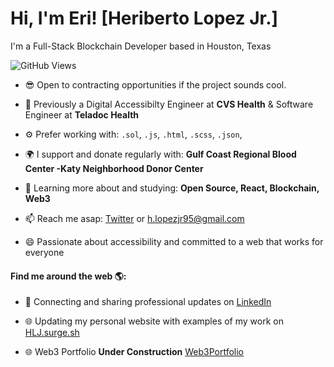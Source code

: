 
# Hi, I'm Eri! [Heriberto Lopez Jr.]

I'm a Full-Stack Blockchain Developer based in Houston, Texas

![GitHub Views](https://komarev.com/ghpvc/?username=hlj95&style=for-the-badge&color=blueviolet&label=VIEWS)

- 😎 Open to contracting opportunities if the project sounds cool.
- 🏢 Previously a Digital Accessibilty Engineer at **CVS Health** & Software Engineer at **Teladoc Health**
- ⚙️ Prefer working with: `.sol`, `.js`, `.html`, `.scss`, `.json`, 
- 🌍 I support and donate regularly with: **Gulf Coast Regional Blood Center -Katy Neighborhood Donor Center**
- 🌱 Learning more about and studying: **Open Source, React, Blockchain, Web3**

- 📫 Reach me asap: <a href="https://twitter.com/HLJHTX/">Twitter</a> or h.lopezjr95@gmail.com

- 😄 Passionate about accessibility and committed to a web that works for everyone

#### Find me around the web 🌎:
- 💼 Connecting and sharing professional updates on <a href="https://www.linkedin.com/in/hlj95/">LinkedIn</a>

- 🌐 Updating my personal website with examples of my work on <a href="https://hlj.surge.sh">HLJ.surge.sh</a>
- 🌐 Web3 Portfolio **Under Construction** <a href="https://autumn-hat-5053.on.fleek.co/">Web3Portfolio</a>

